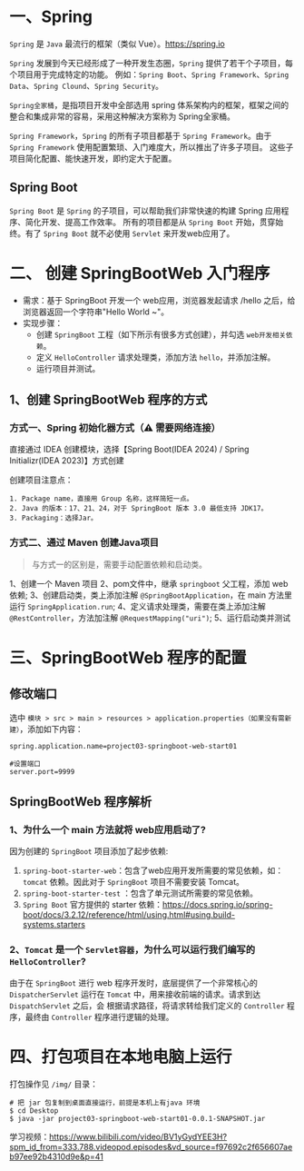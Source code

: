 # 一、Spring
`Spring` 是 `Java` 最流行的框架（类似 Vue）。<https://spring.io>

`Spring` 发展到今天已经形成了一种开发生态圈，`Spring` 提供了若干个子项目，每个项目用于完成特定的功能。
例如：`Spring Boot`、`Spring Framework`、`Spring Data`、`Spring Clound`、`Spring Security`。

`Spring全家桶`，是指项目开发中全部选用 spring 体系架构内的框架，框架之间的整合和集成非常的容易，采用这种解决方案称为 Spring全家桶。

`Spring Framework`，`Spring` 的所有子项目都基于 `Spring Framework`。由于 `Spring Framework` 使用配置繁琐、入门难度大，所以推出了许多子项目。
这些子项目简化配置、能快速开发，即约定大于配置。

## Spring Boot
`Spring Boot` 是 `Spring` 的子项目，可以帮助我们非常快速的构建 Spring 应用程序、简化开发、提高工作效率。
所有的项目都是从 `Spring Boot` 开始，贯穿始终。有了 `Spring Boot` 就不必使用 `Servlet` 来开发web应用了。

# 二、 创建 SpringBootWeb 入门程序
- 需求：基于 SpringBoot 开发一个 web应用，浏览器发起请求 /hello 之后，给浏览器返回一个字符串"Hello World ~"。
- 实现步骤：
  - 创建 `SpringBoot` 工程（如下所示有很多方式创建），并勾选 `web开发相关依赖`。
  - 定义 `HelloController` 请求处理类，添加方法 `hello`，并添加注解。
  - 运行项目并测试。


## 1、创建 SpringBootWeb 程序的方式

### 方式一、Spring 初始化器方式（⚠️ 需要网络连接）
直接通过 IDEA 创建模块，选择【Spring Boot(IDEA 2024) / Spring Initializr(IDEA 2023)】方式创建

创建项目注意点：

	1. Package name，直接用 Group 名称，这样简短一点。 
	2. Java 的版本：17、21、24，对于 SpringBoot 版本 3.0 最低支持 JDK17。
	3. Packaging：选择Jar。

### 方式二、通过 Maven 创建Java项目

> 与方式一的区别是，需要手动配置依赖和启动类。

 1、创建一个 Maven 项目
 2、pom文件中，继承 `springboot` 父工程，添加 web 依赖;
 3、创建启动类，类上添加注解 `@SpringBootApplication`，在 main 方法里运行 `SpringApplication.run`;
 4、定义请求处理类，需要在类上添加注解 `@RestController`，方法加注解 `@RequestMapping("uri")`;
 5、运行启动类并测试


# 三、SpringBootWeb 程序的配置

## 修改端口

选中 `模块 > src > main > resources > application.properties（如果没有需新建）`，添加如下内容：

```properties
spring.application.name=project03-springboot-web-start01

#设置端口
server.port=9999
```

## SpringBootWeb 程序解析

### 1、为什么一个 main 方法就将 web应用启动了?
因为创建的 `SpringBoot` 项目添加了起步依赖:
1. `spring-boot-starter-web`：包含了web应用开发所需要的常见依赖，如：`tomcat` 依赖。因此对于 `SpringBoot` 项目不需要安装 Tomcat。 
2. `spring-boot-starter-test` ：包含了单元测试所需要的常见依赖。
3. `Spring Boot` 官方提供的 starter 依赖：<https://docs.spring.io/spring-boot/docs/3.2.12/reference/html/using.html#using.build-systems.starters>

### 2、`Tomcat` 是一个 `Servlet容器`，为什么可以运行我们编写的 `HelloController`?
由于在 `SpringBoot` 进行 web 程序开发时，底层提供了一个非常核心的 `DispatcherServlet` 运行在 `Tomcat` 中，用来接收前端的请求。请求到达 `DispatchServlet` 之后，会
根据请求路径，将请求转给我们定义的 `Controller` 程序，最终由 `Controller` 程序进行逻辑的处理。

# 四、打包项目在本地电脑上运行

打包操作见 `/img/` 目录：

```shell
# 把 jar 包复制到桌面直接运行，前提是本机上有java 环境
$ cd Desktop 
$ java -jar project03-springboot-web-start01-0.0.1-SNAPSHOT.jar
```


学习视频：<https://www.bilibili.com/video/BV1yGydYEE3H?spm_id_from=333.788.videopod.episodes&vd_source=f97692c2f656607aeb97ee92b4310d9e&p=41>
